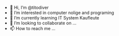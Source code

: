 - 👋 Hi, I’m @titodiver
- 👀 I’m interested in computer nolige and programing 
- 🌱 I’m currently learning IT System Kaufleute 
- 💞️ I’m looking to collaborate on ...
- 📫 How to reach me ...

<!---
titodiver/titodiver is a ✨ special ✨ repository because its `README.md` (this file) appears on your GitHub profile.
You can click the Preview link to take a look at your changes.
--->
